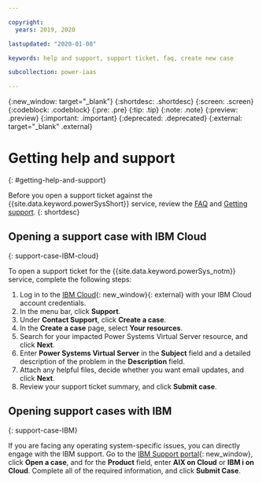 ```yaml
---

copyright:
  years: 2019, 2020

lastupdated: "2020-01-08"

keywords: help and support, support ticket, faq, create new case

subcollection: power-iaas

---
```


{:new_window: target="_blank"}
{:shortdesc: .shortdesc}
{:screen: .screen}
{:codeblock: .codeblock}
{:pre: .pre}
{:tip: .tip}
{:note: .note}
{:preview: .preview}
{:important: .important}
{:deprecated: .deprecated}
{:external: target="_blank" .external}

# Getting help and support
{: #getting-help-and-support}

Before you open a support ticket against the {{site.data.keyword.powerSysShort}} service, review the [FAQ](/docs/power-iaas?topic=power-iaas-power-iaas-faqs) and [Getting support](/docs/get-support?topic=get-support-getting-customer-support).
{: shortdesc}

## Opening a support case with IBM Cloud
{: support-case-IBM-cloud}

To open a support ticket for the {{site.data.keyword.powerSys_notm}} service, complete the following steps:

1. Log in to the [IBM Cloud](https://cloud.ibm.com/catalog){: new_window}{: external} with your IBM Cloud account credentials.
2. In the menu bar, click **Support**.
3. Under **Contact Support**, click **Create a case**.
4. In the **Create a case** page, select **Your resources**.
5. Search for your impacted Power Systems Virtual Server resource, and click **Next**.
6. Enter **Power Systems Virtual Server** in the **Subject** field and a detailed description of the problem in the **Description** field.
7. Attach any helpful files, decide whether you want email updates, and click **Next**.
8. Review your support ticket summary, and click **Submit case**.

## Opening support cases with IBM
{: support-case-IBM}

If you are facing any operating system-specific issues, you can directly engage with the IBM support. Go to the [IBM Support portal](https://www.ibm.com/mysupport/s/?language=en_US){: new_window}, click **Open a case**, and for the **Product** field, enter **AIX on Cloud** or **IBM i on Cloud**. Complete all of the required information, and click **Submit Case**.

 
<!--   1. Choose **Compute: Power Systems Virtual Server** from the **Offering** field.

      ![Selecting the Power Systems Virtual Server service](./images/console-support-select.png "Selecting the Power Systems Virtual Server service"){: caption="Figure 2. Selecting the Power Systems Virtual Server service" caption-side="bottom"}

   1. Enter **Power Systems Virtual Server** in the **Subject** field and a detailed description of the problem.

   2. Attach any helpful files, decide whether you want email updates, and submit your support ticket.

      ![Submitting your support ticket](./images/console-support-description.png "Submitting your support ticket"){: caption="Figure 3. Submitting your support ticket" caption-side="bottom"} -->
